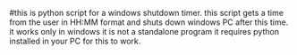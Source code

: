 #this is python script for a windows shutdown timer.
this script gets a time from the user in HH:MM format and shuts down windows PC after this time.
it works only in windows
it is not a standalone program it requires python installed in your PC for this to work.
